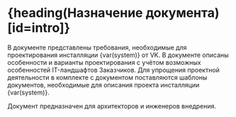 # {heading(Назначение документа)[id=intro]}

В документе представлены требования, необходимые для проектирования инсталляции {var(system)} от VK. В документе описаны особенности и варианты проектирования с учётом возможных особенностей IT-ландшафтов Заказчиков. Для упрощения проектной деятельности в комплекте с документом поставляются шаблоны документов, необходимые для описания проекта инсталляции {var(system)}.

Документ предназначен для архитекторов и инженеров внедрения.